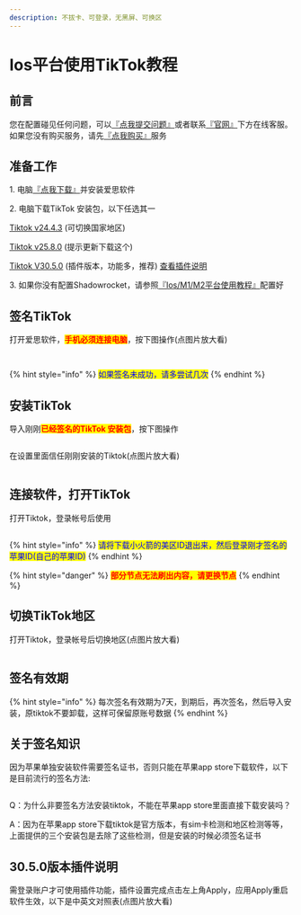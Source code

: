 ```yaml
---
description: 不拔卡、可登录，无黑屏、可换区
---
```


# Ios平台使用TikTok教程

## **前言**

您在配置碰见任何问题，可以[『点我提交问题』](https://www.lengjiao.me/submitticket.php)或者联系[『官网』](https://www.lengjiao.me)下方在线客服。如果您没有购买服务，请先[『点我购买』](https://www.lengjiao.me/cart.php)服务

## 准备工作

1\. 电脑[『点我下载』](https://www.i4.cn/pro\_pc.html)并安装爱思软件

2\. 电脑下载TikTok 安装包，以下任选其一

[Tiktok v24.4.3](https://alumninpustedutw-my.sharepoint.com/:u:/g/personal/empty\_alumni\_npust\_edu\_tw/EermZVUsUXBMiGrswcoz6FIBXvwuN88tTXMk47r1Bzn2Uw?download=1) (可切换国家地区)

[Tiktok v25.8.0](https://alumninpustedutw-my.sharepoint.com/:u:/g/personal/empty\_alumni\_npust\_edu\_tw/Ecps1zMHWhRGmf0ZHO9hyU8ByeFrFrLoG3pOkYUS937XTw?download=1) (提示更新下载这个)

[Tiktok V30.5.0](https://alumninpustedutw-my.sharepoint.com/:u:/g/personal/empty\_alumni\_npust\_edu\_tw/EfziWHxHr3lMo-\_eI8chhVgByLRlgprCIWYR6OPaa6cf9w?download=1) (插件版本，功能多，推荐) [查看插件说明](ios-ping-tai-shi-yong-tiktok-jiao-cheng.md#30.5.0-ban-ben-cha-jian-shuo-ming)

3\. 如果你没有配置Shadowrocket，请参照[『Ios/M1/M2平台使用教程』](../wiki/ios.md)配置好

## 签名TikTok

打开爱思软件，<mark style="color:red;">**手机必须连接电脑**</mark>，按下图操作(点图片放大看)

<div align="left">

<figure><img src="https://i.imgtg.com/2022/08/27/Zz6xi.png" alt=""><figcaption></figcaption></figure>

</div>

<div align="left">

<figure><img src="https://i.imgtg.com/2022/08/27/Zzl1N.png" alt=""><figcaption></figcaption></figure>

</div>

{% hint style="info" %}
<mark style="color:blue;">如果签名未成功，请多尝试几次</mark>
{% endhint %}

## 安装TikTok

导入刚刚<mark style="color:red;">**已经签名的TikTok 安装包**</mark>，按下图操作

<div align="left">

<figure><img src="https://i.imgtg.com/2022/08/27/Zzj8L.png" alt=""><figcaption></figcaption></figure>

</div>

在设置里面信任刚刚安装的Tiktok(点图片放大看)

<div align="left">

<figure><img src="https://i.imgtg.com/2022/08/27/ZzYwS.png" alt=""><figcaption></figcaption></figure>

</div>

## 连接软件，打开TikTok

打开Tiktok，登录帐号后使用

<div align="left">

<figure><img src="https://i.imgtg.com/2022/07/20/rastN.png" alt=""><figcaption></figcaption></figure>

</div>

{% hint style="info" %}
<mark style="color:blue;">请将下载小火箭的美区ID退出来，然后登录刚才签名的苹果ID(自己的苹果ID)</mark>
{% endhint %}

{% hint style="danger" %}
<mark style="color:red;">**部分节点无法刷出内容，请更换节点**</mark>
{% endhint %}

## 切换TikTok地区

打开Tiktok，登录帐号后切换地区(点图片放大看)

<div align="left">

<figure><img src="https://i.imgtg.com/2022/08/27/Zz9DC.png" alt=""><figcaption></figcaption></figure>

</div>

## 签名有效期

{% hint style="info" %}
每次签名有效期为7天，到期后，再次签名，然后导入安装，原tiktok不要卸载，这样可保留原账号数据
{% endhint %}

## 关于签名知识

因为苹果单独安装软件需要签名证书，否则只能在苹果app store下载软件，以下是目前流行的签名方法:

<div align="left">

<figure><img src="https://i.imgtg.com/2023/07/27/OixBda.png" alt=""><figcaption></figcaption></figure>

</div>

Q：为什么非要签名方法安装tiktok，不能在苹果app store里面直接下载安装吗？

A：因为在苹果app store下载tiktok是官方版本，有sim卡检测和地区检测等等，上面提供的三个安装包是去除了这些检测，但是安装的时候必须签名证书

## 30.5.0版本插件说明

需登录账户才可使用插件功能，插件设置完成点击左上角Apply，应用Apply重启软件生效，以下是中英文对照表(点图片放大看)

<div align="left">

<figure><img src="https://i.imgtg.com/2023/07/27/OixWNN.jpg" alt=""><figcaption></figcaption></figure>

</div>
